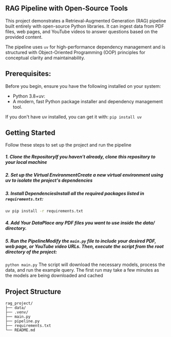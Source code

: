 ## RAG Pipeline with Open-Source Tools
This project demonstrates a Retrieval-Augmented Generation (RAG) pipeline built entirely with open-source Python libraries. It can ingest data from PDF files, web pages, and YouTube videos to answer questions based on the provided content.

The pipeline uses `uv` for high-performance dependency management and is structured with Object-Oriented Programming (OOP) principles for conceptual clarity and maintainability.


## Prerequisites:

Before you begin, ensure you have the following installed on your system:
- Python 3.8+uv: 
- A modern, fast Python package installer and dependency management tool.

If you don't have uv installed, you can get it with: `pip install uv` 


## Getting Started

Follow these steps to set up the project and run the pipeline

##### 1. Clone the RepositoryIf you haven't already, clone this repository to your local machine
##### 2. Set up the Virtual EnvironmentCreate a new virtual environment using uv to isolate the project's dependencies

##### 3. Install DependenciesInstall all the required packages listed in `requirements.txt`:
```bash
uv pip install -r requirements.txt
```

##### 4. Add Your DataPlace any PDF files you want to use inside the data/ directory.

##### 5. Run the PipelineModify the `main.py` file to include your desired PDF, web page, or YouTube video URLs. Then, execute the script from the root directory of the project:

`python main.py` 
The script will download the necessary models, process the data, and run the example query. The first run may take a few minutes as the models are being downloaded and cached

## Project Structure

```text
rag_project/
├── data/
├── .venv/
├── main.py
├── pipeline.py
├── requirements.txt
└── README.md
```


